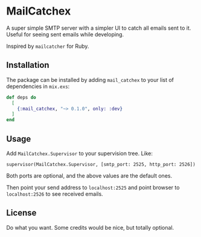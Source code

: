 # MailCatchex

A super simple SMTP server with a simpler UI to catch all emails sent to it. Useful for seeing sent emails while developing.

Inspired by `mailcatcher` for Ruby.

## Installation

The package can be installed
by adding `mail_catchex` to your list of dependencies in `mix.exs`:

```elixir
def deps do
  [
    {:mail_catchex, "~> 0.1.0", only: :dev}
  ]
end
```


## Usage

Add `MailCatchex.Supervisor` to your supervision tree. Like:

```
supervisor(MailCatchex.Supervisor, [smtp_port: 2525, http_port: 2526])
```

Both ports are optional, and the above values are the default ones.

Then point your send address to `localhost:2525` and point browser to `localhost:2526` to see received emails.

## License

Do what you want. Some credits would be nice, but totally optional.
